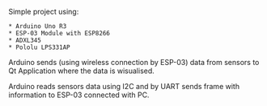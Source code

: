 Simple project using:

    * Arduino Uno R3
    * ESP-03 Module with ESP8266
    * ADXL345 
    * Pololu LPS331AP


Arduino sends (using wireless connection by ESP-03) data from sensors to Qt Application where the data is wisualised.

Arduino reads sensors data using I2C and by UART sends frame with information to ESP-03 connected with PC.


